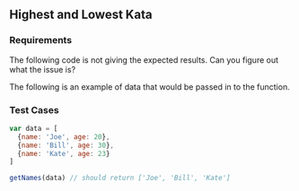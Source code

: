 ## Highest and Lowest Kata

### Requirements 

The following code is not giving the expected results. Can you figure out what the issue is?

The following is an example of data that would be passed in to the function.

### Test Cases

```Javascript
var data = [
  {name: 'Joe', age: 20},
  {name: 'Bill', age: 30},
  {name: 'Kate', age: 23}
]

getNames(data) // should return ['Joe', 'Bill', 'Kate']
```


